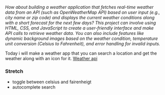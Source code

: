 _How about building a weather application that fetches real-time weather data from an API (such as OpenWeatherMap API) based on user input (e.g., city name or zip code) and displays the current weather conditions along with a short forecast for the next few days? This project can involve using HTML, CSS, and JavaScript to create a user-friendly interface and make API calls to retrieve weather data. You can also include features like dynamic background images based on the weather condition, temperature unit conversion (Celsius to Fahrenheit), and error handling for invalid inputs._

Today i will make a weather app that you can search a location and get the weather along with an icon for it.
[Weather api](https://www.weatherapi.com/my/)

### Stretch
- toggle between celsius and fairenheigt
- autocomplete search